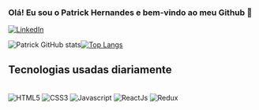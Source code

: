 ### Olá! Eu sou o Patrick Hernandes e bem-vindo ao meu Github 👋

[![LinkedIn](https://img.shields.io/badge/LinkedIn-0077B5?style=for-the-badge&logo=linkedin&logoColor=white)](https://www.linkedin.com/in/patrick-hernandes)


![Patrick GitHub stats](https://github-readme-stats.vercel.app/api?username=P4tr0ck&show_icons=true&theme=dark)[![Top Langs](https://github-readme-stats.vercel.app/api/top-langs/?username=P4tr0ck&layout=compact&theme=dark)](https://github.com/anuraghazra/github-readme-stats)

## Tecnologias usadas diariamente
<div style="display: inline_block"><br/>
  <img align="center" alt="HTML5" src="https://img.shields.io/badge/HTML5-E34F26?style=for-the-badge&logo=html5&logoColor=white" />
  <img align="center" alt="CSS3" src="https://img.shields.io/badge/CSS3-1572B6?style=for-the-badge&logo=css3&logoColor=white" />
  <img align="center" alt="Javascript" src="https://img.shields.io/badge/JavaScript-323330?style=for-the-badge&logo=javascript&logoColor=F7DF1E" />
  <img align="center" alt="ReactJs" src="https://img.shields.io/badge/React-20232A?style=for-the-badge&logo=react&logoColor=61DAFB" />
  <img align="center" alt="Redux" src="https://img.shields.io/badge/Redux-593D88?style=for-the-badge&logo=redux&logoColor=white" />
</div></br>
